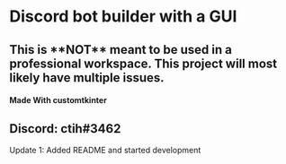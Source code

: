 <h1>Discord bot builder with a GUI</h1>

<h2>This is **NOT** meant to be used in a professional workspace. This project will most likely have multiple issues.</h2>
<h4>Made With customtkinter</h4>
<h2>Discord: ctih#3462</h2>

Update 1: Added README and started development
